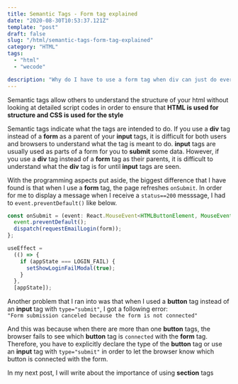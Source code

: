 ```yaml
---
title: Semantic Tags - Form tag explained
date: "2020-08-30T10:53:37.121Z"
template: "post"
draft: false
slug: "/html/semantic-tags-form-tag-explained"
category: "HTML"
tags:
  - "html"
  - "wecode"

description: "Why do I have to use a form tag when div can just do everything"
---
```


Semantic tags allow others to understand the structure of your html without looking at detailed script codes in order to ensure that **HTML is used for structure and CSS is used for the style**

Semantic tags indicate what the tags are intended to do. If you use a **div** tag instead of a **form** as a parent of your **input** tags, it is difficult for both users and browsers to understand what the tag is meant to do. **input** tags are usually used as parts of a form for you to **submit** some data. However, if you use a **div** tag instead of a **form** tag as their parents, it is difficult to understand what the **div** tag is for until **input** tags are seen.

With the programming aspects put aside, the biggest difference that I have found is that when I use a **form** tag, the page refreshes `onSubmit`. In order for me to display a message when I receive a `status==200` messsage, I had to `event.preventDefault()` like below.

```typescript
const onSubmit = (event: React.MouseEvent<HTMLButtonElement, MouseEvent>) => {
  event.preventDefault();
  dispatch(requestEmailLogin(form));
};

useEffect =
  (() => {
    if (appState === LOGIN_FAIL) {
      setShowLoginFailModal(true);
    }
  },
  [appState]);
```

Another problem that I ran into was that when I used a **button** tag instead of an **input** tag with `type="submit"`, I got a following error:<br>
`"Form submission canceled because the form is not connected"`

And this was because when there are more than one **button** tags, the browser fails to see which **button** tag is `connected` with the **form** tag. Therefore, you have to explicitly declare the type of the **button** tag or use an **input** tag with `type="submit"` in order to let the browser know which button is connected with the form.

In my next post, I will write about the importance of using **section** tags
